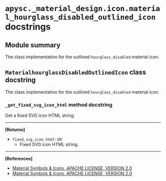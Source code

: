 # `apysc._material_design.icon.material_hourglass_disabled_outlined_icon` docstrings

## Module summary

The class implementation for the outlined `hourglass_disabled` material icon.

## `MaterialhourglassDisabledOutlinedIcon` class docstring

The class implementation for the outlined `hourglass_disabled` material icon.

### `_get_fixed_svg_icon_html` method docstring

Get a fixed SVG icon HTML string.<hr>

**[Returns]**

- `fixed_svg_icon_html`: str
  - Fixed SVG icon HTML string.

<hr>

**[References]**

- [Material Symbols & Icons, APACHE LICENSE, VERSION 2.0](https://fonts.google.com/icons?icon.size=24&icon.color=%23e8eaed)
- [Material Symbols & Icons, APACHE LICENSE, VERSION 2.0](https://www.apache.org/licenses/LICENSE-2.0.html)